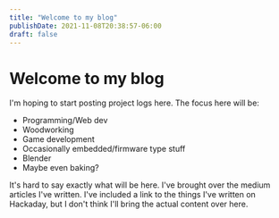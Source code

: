 ```yaml
---
title: "Welcome to my blog"
publishDate: 2021-11-08T20:38:57-06:00
draft: false
---
```

# Welcome to my blog

I'm hoping to start posting project logs here. The focus here will be:

- Programming/Web dev
- Woodworking
- Game development
- Occasionally embedded/firmware type stuff
- Blender
- Maybe even baking?

It's hard to say exactly what will be here.
I've brought over the medium articles I've written.
I've included a link to the things I've written on Hackaday, but I don't think I'll bring the actual content over here.
